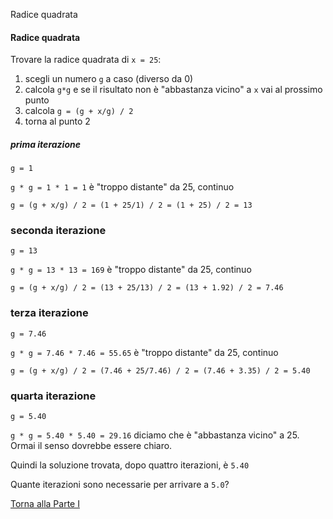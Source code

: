 Radice quadrata



#### Radice quadrata

Trovare la radice quadrata di `x = 25`:

1. scegli un numero `g` a caso (diverso da 0)
2. calcola `g*g` e se il risultato non è "abbastanza vicino" a `x` vai al prossimo punto
3. calcola `g = (g + x/g) / 2`
4. torna al punto 2

##### prima iterazione

`g = 1`

`g * g = 1 * 1 = 1` è "troppo distante" da 25, continuo

`g = (g + x/g) / 2 = (1 + 25/1) / 2 = (1 + 25) / 2 = 13`

### seconda iterazione

`g = 13`

`g * g = 13 * 13 = 169` è "troppo distante" da 25, continuo

`g = (g + x/g) / 2 = (13 + 25/13) / 2 = (13 + 1.92) / 2 = 7.46`

### terza iterazione

`g = 7.46`

`g * g = 7.46 * 7.46 = 55.65` è "troppo distante" da 25, continuo

`g = (g + x/g) / 2 = (7.46 + 25/7.46) / 2 = (7.46 + 3.35) / 2 = 5.40`

### quarta iterazione

`g = 5.40`

`g * g = 5.40 * 5.40 = 29.16` diciamo che è "abbastanza vicino" a 25. Ormai il senso
dovrebbe essere chiaro.

Quindi la soluzione trovata, dopo quattro iterazioni, è `5.40`

Quante iterazioni sono necessarie per arrivare a `5.0`?

<a href="/activities/1">Torna alla Parte I</a>
